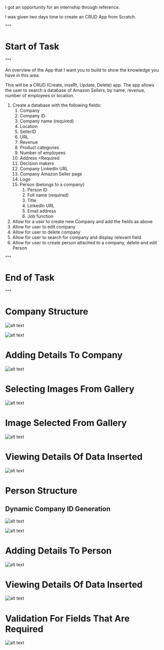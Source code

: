  I got an opportunity for an internship through reference. 

 I was given two days time to create an CRUD App from Scratch. 


"""

# Start of Task

"""

An overview of the App that I want you to build to show the knowledge you have in this area


This will be a CRUD (Create, inseRt, Update, Delete) app. The app allows the user to search a database of Amazon Sellers, by name, revenue, number of employees or location.


1. Create a database with the following fields:
   1. Company
     1. Company ID
     2. Company name (required)
     3. Location
     4. SellerID 
     5. URL <Required>
     6. Revenue <Required>
     7. Product categories <Required>
     8. Number of employees <If Available>
     9. Address <Required
     10. Decision makers <connected to Person table>
     11. Company LinkedIn URL <If Available>
     12. Company Amazon Seller page  <Required>
     13. Logo <If Available>
   2. Person (belongs to a company)
      1. Person ID
      2. Full name (required)
      3. Title
      4. LinkedIn URL <required>
      5. Email address <required>
      6. Job function <optional>
2. Allow for a user to create new Company and add the fields as above
3. Allow for user to edit company
4. Allow for user to delete company
5. Allow for user to search for company and display relevant field
6. Allow for user to create person attached to a company, delete and edit Person
  
  
  
"""

# End of Task

"""

# Company Structure

![alt text](https://sarveshwaran1678.github.io/CRUD-Android-Application/Screenshots/1.jpeg)

![alt text](https://sarveshwaran1678.github.io/CRUD-Android-Application/Screenshots/2.jpeg)

# Adding Details To Company

![alt text](https://sarveshwaran1678.github.io/CRUD-Android-Application/Screenshots/3.jpeg)

# Selecting Images From Gallery 

![alt text](https://sarveshwaran1678.github.io/CRUD-Android-Application/Screenshots/4.jpeg)

# Image Selected From Gallery

![alt text](https://sarveshwaran1678.github.io/CRUD-Android-Application/Screenshots/5.jpeg)

# Viewing Details Of Data Inserted

![alt text](https://sarveshwaran1678.github.io/CRUD-Android-Application/Screenshots/6.jpeg)

# Person Structure

## Dynamic Company ID Generation

![alt text](https://sarveshwaran1678.github.io/CRUD-Android-Application/Screenshots/7.jpeg)

![alt text](https://sarveshwaran1678.github.io/CRUD-Android-Application/Screenshots/8.jpeg)

# Adding Details To Person

![alt text](https://sarveshwaran1678.github.io/CRUD-Android-Application/Screenshots/9.jpeg)

# Viewing Details Of Data Inserted

![alt text](https://sarveshwaran1678.github.io/CRUD-Android-Application/Screenshots/10.jpeg)

# Validation For Fields That Are Required

![alt text](https://sarveshwaran1678.github.io/CRUD-Android-Application/Screenshots/11.jpeg)

